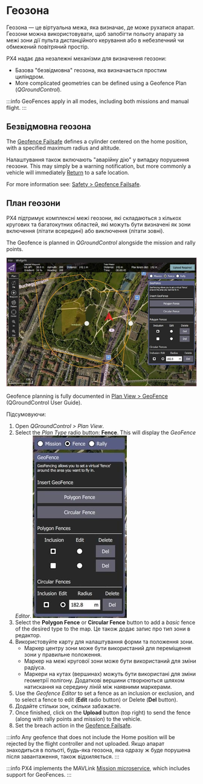 # Геозона

Геозона — це віртуальна межа, яка визначає, де може рухатися апарат.
Геозони можна використовувати, щоб запобігти польоту апарату за межі зони дії пульта дистанційного керування або в небезпечний чи обмежений повітряний простір.

PX4 надає два незалежні механізми для визначення геозони:

- Базова "безвідмовна" геозона, яка визначається простим циліндром.
- More complicated geometries can be defined using a Geofence Plan (_QGroundControl_).

:::info
GeoFences apply in all modes, including both missions and manual flight.
:::

## Безвідмовна геозона

The [Geofence Failsafe](../config/safety.md#geofence-failsafe) defines a cylinder centered on the home position, with a specified maximum radius and altitude.

Налаштування також включають "аварійну дію" у випадку порушення геозони.
This may simply be a warning notification, but more commonly a vehicle will immediately [Return](../flight_modes/return.md) to a safe location.

For more information see: [Safety > Geofence Failsafe](../config/safety.md#geofence-failsafe).

## План геозони

PX4 підтримує комплексні межі геозони, які складаються з кількох кругових та багатокутних областей, які можуть бути визначені як зони включення (літати всередині) або виключення (літати зовні).

The Geofence is planned in _QGroundControl_ alongside the mission and rally points.

![Geofence Plan](../../assets/qgc/plan_geofence/geofence_overview.jpg)

Geofence planning is fully documented in [Plan View > GeoFence](https://docs.qgroundcontrol.com/master/en/qgc-user-guide/plan_view/plan_geofence.html) (QGroundControl User Guide).

Підсумовуючи:

1. Open _QGroundControl > Plan View_.
2. Select the _Plan Type_ radio button: **Fence**.
   This will display the _GeoFence Editor_.
   ![Geofence Plan](../../assets/qgc/plan_geofence/geofence_editor.jpg)
3. Select the **Polygon Fence** or **Circular Fence** button to add a _basic_ fence of the desired type to the map.
   Це також додає запис про тип зони в редактор.
4. Використовуйте карту для налаштування форми та положення зони.
   - Маркер центру зони може бути використаний для переміщення зони у правильне положення.
   - Маркер на межі кругової зони може бути використаний для зміни радіуса.
   - Маркери на кутах (вершинах) можуть бути використані для зміни геометрії полігону.
     Додаткові вершини створюються шляхом натискання на середину ліній між наявними маркерами.
5. Use the _Geofence Editor_ to set a fence as an inclusion or exclusion, and to select a fence to edit (**Edit** radio button) or Delete (**Del** button).
6. Додайте стільки зон, скільки забажаєте.
7. Once finished, click on the **Upload** button (top right) to send the fence (along with rally points and mission) to the vehicle.
8. Set the breach action in the [Geofence Failsafe](../config/safety.md#geofence-failsafe).

:::info
Any geofence that does not include the Home position will be rejected by the flight controller and not uploaded.
Якщо апарат знаходиться в польоті, будь-яка геозона, яка одразу ж буде порушена після завантаження, також відхиляється.
:::

:::info
PX4 implements the MAVLink [Mission microservice](https://mavlink.io/en/services/mission.html), which includes support for GeoFences.
:::
